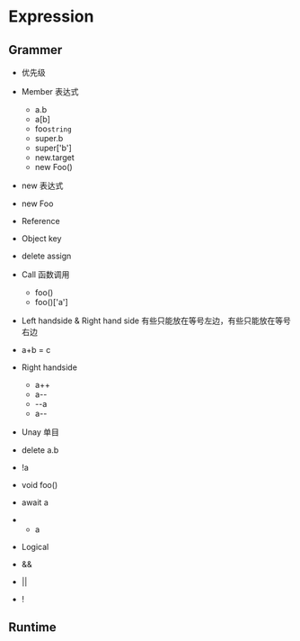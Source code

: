 # Expression
## Grammer
 - 优先级
 - Member 表达式
    - a.b
    - a[b]
    - foo`string`
    - super.b
    - super['b']
    - new.target
    - new Foo()
 - new 表达式
  - new Foo


- Reference
 - Object key
 - delete assign

- Call 函数调用
    - foo()
    - foo()['a']

- Left handside & Right hand side
有些只能放在等号左边，有些只能放在等号右边
 - a+b = c
 - Right handside
    - a++
    - a--
    - --a
    - a--
- Unay 单目
 -  delete a.b
 - !a
 - void foo()
 - await a
 - + a
 
- Logical
 - &&
 - ||
 - !
## Runtime
